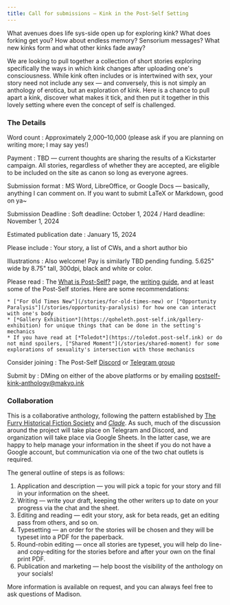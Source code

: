 ```yaml
---
title: Call for submissions — Kink in the Post-Self Setting
---
```


What avenues does life sys-side open up for exploring kink? What does forking get you? How about endless memory? Sensorium messages? What new kinks form and what other kinks fade away?

We are looking to pull together a collection of short stories exploring specifically the ways in which kink changes after uploading one's consciousness. While kink often includes or is intertwined with sex, your story need not include any sex — and conversely, this is not simply an anthology of erotica, but an exploration of kink. Here is a chance to pull apart a kink, discover what makes it tick, and then put it together in this lovely setting where even the concept of self is challenged.

### The Details

Word count
:   Approximately 2,000–10,000 (please ask if you are planning on writing more; I may say yes!)

Payment
:   TBD — current thoughts are sharing the results of a Kickstarter campaign. All stories, regardless of whether they are accepted, are eligible to be included on the site as canon so long as everyone agrees.

Submission format
:   MS Word, LibreOffice, or Google Docs — basically, anything I can comment on. If you want to submit LaTeX or Markdown, good on ya~

Submission Deadline
:   Soft deadline: October 1, 2024 / Hard deadline: November 1, 2024

Estimated publication date
:   January 15, 2024

Please include
:   Your story, a list of CWs, and a short author bio

Illustrations
:   Also welcome! Pay is similarly TBD pending funding. 5.625" wide by 8.75" tall, 300dpi, black and white or color.

Please read
:   The [What is Post-Self?](https://wiki.post-self.ink/wiki/What_is_Post-Self%3F) page, the [writing guide](https://wiki.post-self.ink/wiki/Writing_guide), and at least some of the Post-Self stories. Here are some recommendations: 

    * ["For Old Times New"](/stories/for-old-times-new) or ["Opportunity Paralysis"](/stories/opportunity-paralysis) for how one can interact with one's body
    * [*Gallery Exhibition*](https://qoheleth.post-self.ink/gallery-exhibition) for unique things that can be done in the setting's mechanics
    * If you have read at [*Toledot*](https://toledot.post-self.ink) or do not mind spoilers, ["Shared Moment"](/stories/shared-moment) for some explorations of sexuality's intersection with those mechanics

Consider joining
:  The Post-Self [Discord](https://makyo.io/ps-discord) or [Telegram group](https://makyo.io/ps-telegram)

Submit by
:   DMing on either of the above platforms or by emailing <postself-kink-anthology@makyo.ink>

### Collaboration

This is a collaborative anthology, following the pattern established by [The Furry Historical Fiction Society](https://fhfs.ink) and [*Clade*](https://clade.post-self.ink). As such, much of the discussion around the project will take place on Telegram and Discord, and organization will take place via Google Sheets. In the latter case, we are happy to help manage your information in the sheet if you do not have a Google account, but communication via one of the two chat outlets is required.

The general outline of steps is as follows:

1. Application and description — you will pick a topic for your story and fill in your information on the sheet.
2. Writing — write your draft, keeping the other writers up to date on your progress via the chat and the sheet.
3. Editing and reading — edit your story, ask for beta reads, get an editing pass from others, and so on.
4. Typesetting — an order for the stories will be chosen and they will be typeset into a PDF for the paperback.
5. Round-robin editing — once all stories are typeset, you will help do line- and copy-editing for the stories before and after your own on the final print PDF.
6. Publication and marketing — help boost the visibility of the anthology on your socials!

More information is available on request, and you can always feel free to ask questions of Madison.

